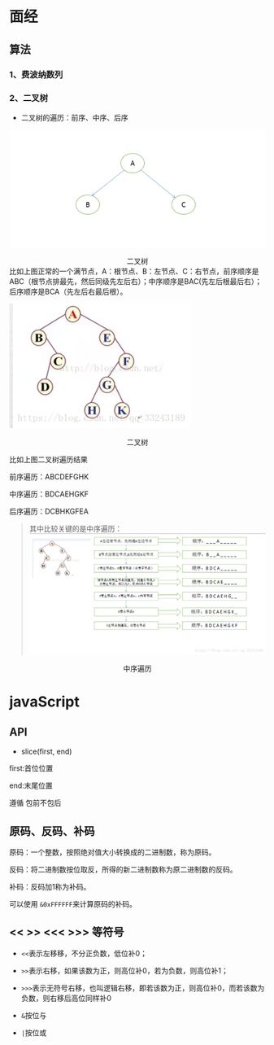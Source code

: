 # 面经
## 算法
### 1、费波纳数列
### 2、二叉树



- 二叉树的遍历：前序、中序、后序

![](./img/20180507105447745.png)
<center>二叉树</center>
比如上图正常的一个满节点，A：根节点、B：左节点、C：右节点，前序顺序是ABC（根节点排最先，然后同级先左后右）；中序顺序是BAC(先左后根最后右）；后序顺序是BCA（先左后右最后根）。

![asd](./img/20180507110445948.png)
<center>二叉树</center>

比如上图二叉树遍历结果

前序遍历：ABCDEFGHK

中序遍历：BDCAEHGKF

后序遍历：DCBHKGFEA

> 其中比较关键的是中序遍历：
![中序遍历](./img/20180507122356827.png)
<center>中序遍历</center>


# javaScript

## API

- slice(first, end)

first:首位位置

end:末尾位置

遵循 包前不包后

## 原码、反码、补码

原码：一个整数，按照绝对值大小转换成的二进制数，称为原码。

反码：将二进制数按位取反，所得的新二进制数称为原二进制数的反码。

补码：反码加1称为补码。

可以使用 `&0xFFFFFF`来计算原码的补码。

## << >> <<< >>> 等符号

- `<<`表示左移移，不分正负数，低位补0；　

- `>>`表示右移，如果该数为正，则高位补0，若为负数，则高位补1；

- `>>>`表示无符号右移，也叫逻辑右移，即若该数为正，则高位补0，而若该数为负数，则右移后高位同样补0

- `&`按位与
- `|`按位或

## 